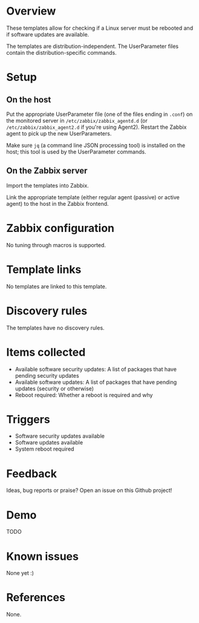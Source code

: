 # Overview

These templates allow for checking if a Linux server must be rebooted and
if software updates are available.

The templates are distribution-independent. The UserParameter files contain
the distribution-specific commands.


# Setup

## On the host

Put the appropriate UserParameter file (one of the files ending in `.conf`) on
the monitored server in `/etc/zabbix/zabbix_agentd.d` (or `/etc/zabbix/zabbix_agent2.d`
if you're using Agent2).
Restart the Zabbix agent to pick up the new UserParameters.

Make sure `jq` (a command line JSON processing tool) is installed on the host;
this tool is used by the UserParameter commands.


## On the Zabbix server

Import the templates into Zabbix.

Link the appropriate template (either regular agent (passive) or active agent)
to the host in the Zabbix frontend.


# Zabbix configuration

No tuning through macros is supported.


# Template links

No templates are linked to this template.


# Discovery rules

The templates have no discovery rules.


# Items collected

- Available software security updates: A list of packages that have pending security updates
- Available software updates: A list of packages that have pending updates (security or otherwise)
- Reboot required: Whether a reboot is required and why


# Triggers

- Software security updates available
- Software updates available
- System reboot required


# Feedback

Ideas, bug reports or praise? Open an issue on this Github project!


# Demo

TODO


# Known issues

None yet :)


# References

None.

